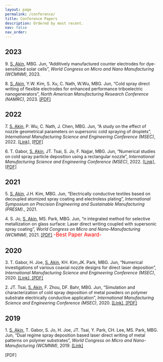 ```yaml
---
layout: page
permalink: /conference/
title: Conference Papers
description: Ordered by most recent.
nav: false
nav_order: 
---
```

<!-- _pages/conference.md -->
## 2023 ##

<p>9. <u>S. Akin</u>,  MBG. Jun, “Additively manufactured counter electrodes for dye-sensitized solar cells”, <i>World
Congress on Micro and Nano Manufacturing (WCMNM)</i>, 2023. </p> 


<p>8. <u>S. Akin</u>,  Y.W. Kim, S. Xu, C. Nath, W.Wu, MBG. Jun, “Cold spray direct writing of flexible electrodes for enhanced performance triboelectric nanogenerators”, <i>North American Manufacturing Research Conference (NAMRC)</i>, 2023.  <span style="font-size: 14px;">  <a href="https://semi-lab.github.io/assets\pdf\JMP_1.pdf">[PDF]</a></span> </p> 

## 2022 ##
<p>7. <u>S. Akin</u>,  P. Wu, C. Nath, J. Chen, MBG. Jun, “A study on the effect of nozzle geometrical parameters on supersonic cold spraying of droplets”, <i> International Manufacturing Science and Engineering Conference (MSEC)</i>, 2022. <a href="https://asmedigitalcollection.asme.org/MSEC/proceedings-abstract/MSEC2022/85802/V001T07A019/1146883">[Link],</a><span style="font-size: 14px;">  <a href="https://semi-lab.github.io/assets\pdf\MSEC1.pdf">[PDF]</a></span> </p>  

<p>6. T. Gabor, <u>S. Akin</u>, JT. Tsai, S. Jo, F. Najjar, MBG. Jun, “Numerical studies on cold spray particle deposition using a rectangular nozzle”, <i> International Manufacturing Science and Engineering Conference (MSEC)</i>, 2022. <a href="https://asmedigitalcollection.asme.org/MSEC/proceedings/MSEC2022/85802/V001T01A029/1146942">[Link],</a><span style="font-size: 14px;">  <a href="https://semi-lab.github.io/assets\pdf\MSEC_2.pdf">[PDF]</a></span></p>  

## 2021 ##
<p>5. <u>S. Akin</u>, J.H. Kim, MBG. Jun, “Electrically conductive textiles based on decoupled atomized spray coating and electroless plating”, <i> International Symposium on Precision Engineering and Sustainable Manufacturing (PRESM).</i>, 2021. </p> 

<p>4. S. Jo, <u>S. Akin</u>, MS. Park, MBG. Jun, “n integrated method for selective metallization on glass surface: Laser direct writing coupled with supersonic spray coating”, <i> World Congress on Micro and Nano-Manufacturing (WCMNM)</i>, 2021.  <a href="https://semi-lab.github.io/assets\pdf\WCMNM_2021.pdf">[PDF]</a> <span style="font-size: 17px; color: red;">-Best Paper Award-</span> </p> 

## 2020 ##

<p>3. T. Gabor, H. Joe, <u>S. Akin</u>, KH. Kim,JK. Park, MBG. Jun, “Numerical investigations of various coaxial nozzle designs for direct laser deposition”, <i> International Manufacturing Science and Engineering Conference (MSEC)</i>, 2020. <a href="https://asmedigitalcollection.asme.org/MSEC/proceedings-abstract/MSEC2020/84263/V002T06A025/1095659">[Link],</a><a href="acs_2022.pdf"> [PDF]</a> </p> 

<p>2. JT. Tsai, <u>S. Akin</u>, F. Zhou, DF. Bahr, MBG. Jun, “Simulation and characterization of cold spray deposition of metal powders on polymer substrate electrically conductive application”, <i> International Manufacturing Science and Engineering Conference (MSEC)</i>, 2020. <a href="https://asmedigitalcollection.asme.org/MSEC/proceedings-abstract/MSEC2020/84263/V002T06A026/1095668">[Link],</a><a href="acs_2022.pdf"> [PDF]</a> </p> 

## 2019 ##
<p>1. <u>S. Akin</u>, T. Gabor, S. Jo, H. Joe, JT. Tsai, Y. Park, CH. Lee, MS. Park, MBG. Jun, “Dual regime spray deposition based laser direct writing of metal patterns on polymer substrates”, <i> World Congress on Micro and Nano-Manufacturing (WCMNM)</i>, 2019. <a href="https://engineering.purdue.edu/StickTronics/wp-content/uploads/2020/12/48.pdf">[Link] </a> </p> [PDF]



<div class="conference">



</div>
